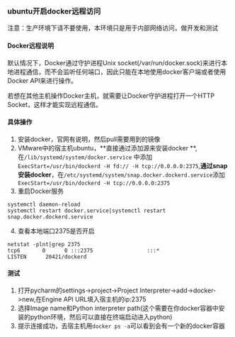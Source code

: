 ### ubuntu开启docker远程访问

注意：生产环境下请不要使用，本环境只是用于内部网络访问，做开发和测试

#### Docker远程说明

默认情况下，Docker通过守护进程Unix socket(/var/run/docker.sock)来进行本地进程通信，而不会监听任何端口，因此只能在本地使用docker客户端或者使用Docker API来进行操作。
    
若想在其他主机操作Docker主机，就需要让Docker守护进程打开一个HTTP Socket，这样才能实现远程通信。


#### 具体操作

1. 安装docker，官网有说明，然后pull需要用到的镜像
2. VMware中的宿主机ubuntu，**直接通过添加源来安装docker **,在`/lib/systemd/system/docker.service`
  中添加`ExecStart=/usr/bin/dockerd -H fd:// -H tcp://0.0.0.0:2375`,**通过snap安装docker**，在`/etc/systemd/system/snap.docker.dockerd.service`添加`ExecStart=/usr/bin/dockerd -H tcp://0.0.0.0:2375`
3. 重启Docker服务
```
systemctl daemon-reload
systemctl restart docker.service|systemctl restart snap.docker.dockerd.service
```
4. 查看本地端口2375是否开启
```
netstat -plnt|grep 2375
tcp6       0      0 :::2375                 :::*                    LISTEN      20421/dockerd
```

#### 测试

1. 打开pycharm的settings->project->Project Interpreter->add->docker->new,在Engine API URL填入宿主机的ip:2375
2. 选择Image name和Python interpreter path(这个需要在你docker容器中安装的python环境，然后可以直接在终端启动进入python)
3. 提示连接成功，去宿主机用`docker ps -a`可以看到会有一个新的docker容器

